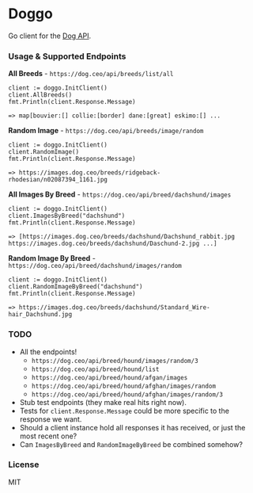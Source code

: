 # Doggo

Go client for the [Dog API](https://dog.ceo/dog-api/).

### Usage & Supported Endpoints

**All Breeds** - `https://dog.ceo/api/breeds/list/all`

  ```
  client := doggo.InitClient()
  client.AllBreeds()
  fmt.Println(client.Response.Message)

  => map[bouvier:[] collie:[border] dane:[great] eskimo:[] ...
  ```

**Random Image** - `https://dog.ceo/api/breeds/image/random`

  ```
  client := doggo.InitClient()
  client.RandomImage()
  fmt.Println(client.Response.Message)

  => https://images.dog.ceo/breeds/ridgeback-rhodesian/n02087394_1161.jpg
  ```

**All Images By Breed** - `https://dog.ceo/api/breed/dachshund/images`

  ```
  client := doggo.InitClient()
  client.ImagesByBreed("dachshund")
  fmt.Println(client.Response.Message)

  => [https://images.dog.ceo/breeds/dachshund/Dachshund_rabbit.jpg https://images.dog.ceo/breeds/dachshund/Daschund-2.jpg ...]
  ```

**Random Image By Breed** - `https://dog.ceo/api/breed/dachshund/images/random`

  ```
  client := doggo.InitClient()
  client.RandomImageByBreed("dachshund")
  fmt.Println(client.Response.Message)

  => https://images.dog.ceo/breeds/dachshund/Standard_Wire-hair_Dachshund.jpg
  ```

### TODO

* All the endpoints!
  - `https://dog.ceo/api/breed/hound/images/random/3`
  - `https://dog.ceo/api/breed/hound/list`
  - `https://dog.ceo/api/breed/hound/afgan/images`
  - `https://dog.ceo/api/breed/hound/afghan/images/random`
  - `https://dog.ceo/api/breed/hound/afghan/images/random/3`
* Stub test endpoints (they make real hits right now).
* Tests for `client.Response.Message` could be more specific to the response we want.
* Should a client instance hold all responses it has received, or just the most
recent one?
* Can `ImagesByBreed` and `RandomImageByBreed` be combined somehow?

### License

MIT
